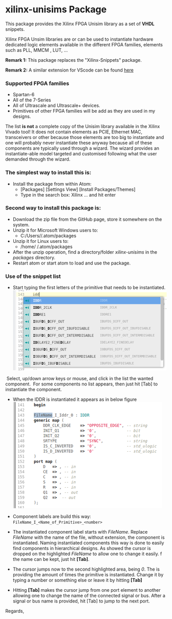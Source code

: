 # xilinx-unisims Package

This package provides the Xilinx FPGA Unisim library as a set of **VHDL** snippets.

Xilinx FPGA Unsim libraries are or can be used to instantiate hardware dedicated logic elements 
available in the different FPGA families, elements such as PLL, MMCM , LUT, ...

**Remark 1:** This package replaces the "Xilinx-Snippets" package.

**Remark 2:** A similar extension for VScode can be found [here](https://github.com/ZirconfleX/Xilinx-Snippets-Vhdl-VScode)

### Supported  FPGA families

   - Spartan-6
   - All of the 7-Series
- All of Ultrascale and Ultrascale+ devices.
- Primitives of other FPGA families will be add as they are used in my designs.

The list **is not** a complete copy of the Unisim library available in the Xilinx Vivado tool!
It does not contain elements as PCIE, Ethernet MAC, transceivers or other because those elements are too big to instantiate and one will probably never instantiate these anyway because all of these components are typically used through a wizard. The wizard provides an instantiate-able model targeted and customised following what the user demanded through the wizard.

### The simplest way to install this is:
- Install the package from within Atom:
    - [Packages] [Settings View] [Install Packages/Themes]
    - Type in the search box: Xilinx ... and hit enter

### Second way to install this package is:
- Download the zip file from the GitHub page, store it somewhere on the system.
- Unzip it for Microsoft Windows users to:
    -  C:/Users/<Your account>/.atom/packages
- Unzip it for Linux users to:
    - /home/<Your account> /.atom/packages
- After the unzip operation, find a directory/folder *xilinx-unisims* in the *packages* directory.
- Restart atom or start atom to load and use the package.

### Use of the snippet list

- Start typing the first letters of the primitive that needs to be instantiated.
    ![Iddr_Selection](snippets/Iddr_1.png)

​		Select, up/down arrow keys or mouse, and click in the list the wanted component.
​		For some components no list appears, then just hit [Tab] to instantiate the component.

- When the IDDR is instantiated it appears as in below figure
    ![Instantiated_Iddr](snippets/Iddr_2.png)

- Component labels are build this way:
    ```FileName_I_<Name_of_Primitive>_<number>```
- The instantiated component label starts with *FileName*.
    Replace *FileName* with the name of the file, without extension, the component is instantiated.
    Naming instantiated components this way is done to easily find components in hierarchical designs. 
    As showed the cursor is dropped on the highlighted *FileName* to allow one to change it easily. 
    f the name can be kept, just hit **[Tab]**.
- The cursor jumps now to the second highlighted area, being *0*.
    The is providing the amount of times the primitive is instantiated.
    Change it by typing a number or something else or leave it by hitting **[Tab]**
- Hitting **[Tab]** makes the cursor jump from one port element to another allowing one to change the name of the connected signal or bus. After a signal or bus name is provided, hit [Tab] to jump to the next port.

Regards,

